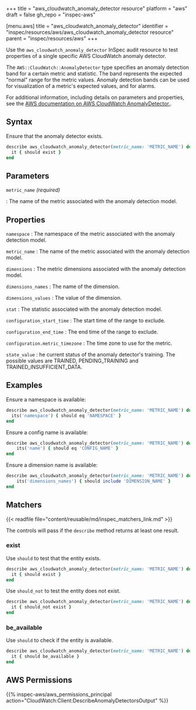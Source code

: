 +++
title = "aws_cloudwatch_anomaly_detector resource"
platform = "aws"
draft = false
gh_repo = "inspec-aws"

[menu.aws]
title = "aws_cloudwatch_anomaly_detector"
identifier = "inspec/resources/aws/aws_cloudwatch_anomaly_detector resource"
parent = "inspec/resources/aws"
+++

Use the `aws_cloudwatch_anomaly_detector` InSpec audit resource to test properties of a single specific AWS CloudWatch anomaly detector.

The `AWS::CloudWatch::AnomalyDetector` type specifies an anomaly detection band for a certain metric and statistic. The band represents the expected "normal" range for the metric values. Anomaly detection bands can be used for visualization of a metric's expected values, and for alarms.

For additional information, including details on parameters and properties, see the [AWS documentation on AWS CloudWatch AnomalyDetector.](https://docs.aws.amazon.com/AWSCloudFormation/latest/UserGuide/aws-resource-cloudwatch-anomalydetector.html).

## Syntax

Ensure that the anomaly detector exists.

```ruby
describe aws_cloudwatch_anomaly_detector(metric_name: 'METRIC_NAME') do
  it { should exist }
end
```

## Parameters

`metric_name` _(required)_

: The name of the metric associated with the anomaly detection model.

## Properties

`namespace`
: The namespace of the metric associated with the anomaly detection model.

`metric_name`
: The name of the metric associated with the anomaly detection model.

`dimensions`
: The metric dimensions associated with the anomaly detection model.

`dimensions_names`
: The name of the dimension.

`dimensions_values`
: The value of the dimension.

`stat`
: The statistic associated with the anomaly detection model.

`configuration_start_time`
: The start time of the range to exclude.

`configuration_end_time`
: The end time of the range to exclude.

`configuration.metric_timezone`
: The time zone to use for the metric.

`state_value`
: he current status of the anomaly detector's training. The possible values are TRAINED, PENDING_TRAINING and TRAINED_INSUFFICIENT_DATA.

## Examples

Ensure a namespace is available:

```ruby
describe aws_cloudwatch_anomaly_detector(metric_name: 'METRIC_NAME') do
  its('namespace') { should eq 'NAMESPACE' }
end
```

Ensure a config name is available:

```ruby
describe aws_cloudwatch_anomaly_detector(metric_name: 'METRIC_NAME') do
    its('name') { should eq 'CONFIG_NAME' }
end
```

Ensure a dimension name is available:

```ruby
describe aws_cloudwatch_anomaly_detector(metric_name: 'METRIC_NAME') do
    its('dimensions_names') { should include 'DIMENSION_NAME' }
end
```

## Matchers

{{< readfile file="content/reusable/md/inspec_matchers_link.md" >}}

The controls will pass if the `describe` method returns at least one result.

### exist

Use `should` to test that the entity exists.

```ruby
describe aws_cloudwatch_anomaly_detector(metric_name: 'METRIC_NAME') do
  it { should exist }
end
```

Use `should_not` to test the entity does not exist.

```ruby
describe aws_cloudwatch_anomaly_detector(metric_name: 'METRIC_NAME') do
  it { should_not exist }
end
```

### be_available

Use `should` to check if the entity is available.

```ruby
describe aws_cloudwatch_anomaly_detector(metric_name: 'METRIC_NAME') do
  it { should be_available }
end
```

## AWS Permissions

{{% inspec-aws/aws_permissions_principal action="CloudWatch:Client:DescribeAnomalyDetectorsOutput" %}}
